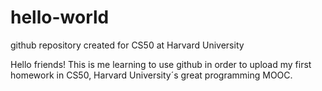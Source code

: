 # hello-world
github repository created for CS50 at Harvard University

Hello friends!
This is me learning to use github in order to upload my first homework in CS50, Harvard University´s great programming MOOC. 
